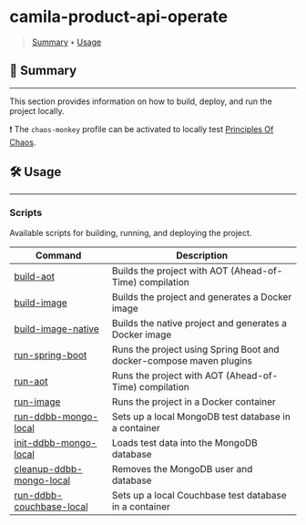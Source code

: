 # camila-product-api-operate

> [Summary](#-summary)
  • [Usage](#-usage)

## 📜 Summary

---

This section provides information on how to build, deploy, and run the project locally.

❗ The `chaos-monkey` profile can be activated to locally
test [Principles Of Chaos](https://principlesofchaos.org/).

## 🛠️ Usage

---

### Scripts

Available scripts for building, running, and deploying the project.

| Command                                                   | Description                                                         |
|-----------------------------------------------------------|---------------------------------------------------------------------|
| [build-aot](./build-aot.sh)                               | Builds the project with AOT (Ahead-of-Time) compilation             |
| [build-image](./build-image.sh)                           | Builds the project and generates a Docker image                     |
| [build-image-native](./build-image-native.sh)             | Builds the native project and generates a Docker image              |
| [run-spring-boot](./run-spring-boot.sh)                   | Runs the project using Spring Boot and docker-compose maven plugins |
| [run-aot](./run-aot.sh)                                   | Runs the project with AOT (Ahead-of-Time) compilation               |
| [run-image](./run-image.sh)                               | Runs the project in a Docker container                              |
| [run-ddbb-mongo-local](./run-ddbb-mongo-local.sh)         | Sets up a local MongoDB test database in a container                |
| [init-ddbb-mongo-local](./init-ddbb-mongo-local.sh)       | Loads test data into the MongoDB database                           |
| [cleanup-ddbb-mongo-local](./cleanup-ddbb-mongo-local.sh) | Removes the MongoDB user and database                               |
| [run-ddbb-couchbase-local](./run-ddbb-couchbase-local.sh) | Sets up a local Couchbase test database in a container              |
